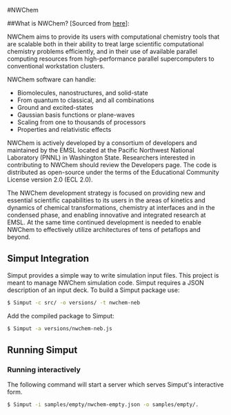 #NWChem

##What is NWChem?
[Sourced from [here](http://www.nwchem-sw.org/index.php/Main_Page)]:

NWChem aims to provide its users with computational chemistry tools that are scalable both in their ability to treat large scientific computational chemistry problems efficiently, and in their use of available parallel computing resources from high-performance parallel supercomputers to conventional workstation clusters.

NWChem software can handle: 

- Biomolecules, nanostructures, and solid-state
- From quantum to classical, and all combinations
- Ground and excited-states
- Gaussian basis functions or plane-waves
- Scaling from one to thousands of processors
- Properties and relativistic effects

NWChem is actively developed by a consortium of developers and maintained by the EMSL located at the Pacific Northwest National Laboratory (PNNL) in Washington State. Researchers interested in contributing to NWChem should review the Developers page. The code is distributed as open-source under the terms of the Educational Community License version 2.0 (ECL 2.0).

The NWChem development strategy is focused on providing new and essential scientific capabilities to its users in the areas of kinetics and dynamics of chemical transformations, chemistry at interfaces and in the condensed phase, and enabling innovative and integrated research at EMSL. At the same time continued development is needed to enable NWChem to effectively utilize architectures of tens of petaflops and beyond.

## Simput Integration
Simput provides a simple way to write simulation input files. This project is meant to manage NWChem simulation code. Simput requires a JSON description of an input deck. To build a Simput package use:

```sh
$ Simput -c src/ -o versions/ -t nwchem-neb
```

Add the compiled package to Simput:

```sh
$ Simput -a versions/nwchem-neb.js
```

## Running Simput

### Running interactively
The following command will start a server which serves Simput's interactive form.

```sh
$ Simput -i samples/empty/nwchem-empty.json -o samples/empty/.
```
